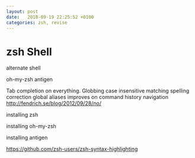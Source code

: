 ```yaml
---
layout: post
date:   2018-09-19 22:25:52 +0100
categories: zsh, revise
---
```

zsh Shell
===

alternate shell

oh-my-zsh antigen

Tab completion on everything. Globbing case insensitive matching
spelling correction global aliases improves on command history
navigation http://fendrich.se/blog/2012/09/28/no/

installing zsh

installing oh-my-zsh

installing antigen

https://github.com/zsh-users/zsh-syntax-highlighting
